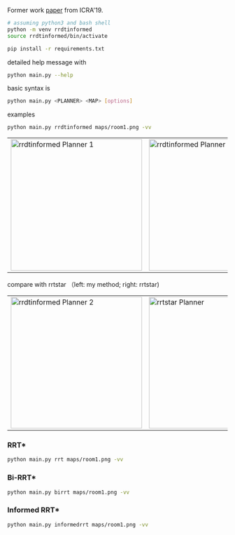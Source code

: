 
Former work [paper](https://arxiv.org/abs/1810.03749) from ICRA'19. 

```sh
# assuming python3 and bash shell
python -m venv rrdtinformed
source rrdtinformed/bin/activate
```

```sh
pip install -r requirements.txt
```


detailed help message with
```sh
python main.py --help
```

basic syntax is
```sh
python main.py <PLANNER> <MAP> [options]
```

examples
```sh
python main.py rrdtinformed maps/room1.png -vv
```

<table align="center">
    <tr>
        <td>
            <img width="300" height="300" src="doc/images/path_planning.gif" alt="rrdtinformed Planner 1" />
        </td>
        <td>
            <img width="300" height="300" src="doc/images/rrdtinformed.gif" alt="rrdtinformed Planner 2" />
        </td>
    </tr>
</table>


compare with rrtstar （left: my method; right: rrtstar)


<table align="center">
    <tr>
        <td>
            <img width="300" height="300" src="doc/images/rrdtinformed.gif" alt="rrdtinformed Planner 2" />
        </td>
        <td>
            <img width="300" height="300" src="doc/images/rrtstar.gif" alt="rrtstar Planner" />
        </td>
    </tr>
</table>


### RRT*

```sh
python main.py rrt maps/room1.png -vv
```


### Bi-RRT*

```sh
python main.py birrt maps/room1.png -vv
```


### Informed RRT*

```sh
python main.py informedrrt maps/room1.png -vv
```



